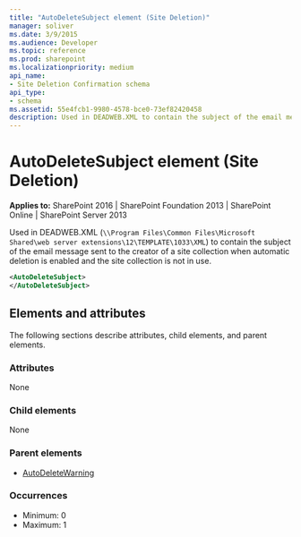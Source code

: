 ```yaml
---
title: "AutoDeleteSubject element (Site Deletion)"
manager: soliver
ms.date: 3/9/2015
ms.audience: Developer
ms.topic: reference
ms.prod: sharepoint
ms.localizationpriority: medium
api_name:
- Site Deletion Confirmation schema
api_type:
- schema
ms.assetid: 55e4fcb1-9980-4578-bce0-73ef82420458
description: Used in DEADWEB.XML to contain the subject of the email message sent to the creator of a site collection when automatic deletion is enabled and the site collection is not in use.
---
```


# AutoDeleteSubject element (Site Deletion)

**Applies to:** SharePoint 2016 | SharePoint Foundation 2013 | SharePoint Online | SharePoint Server 2013
  
Used in DEADWEB.XML (`\\Program Files\Common Files\Microsoft Shared\web server extensions\12\TEMPLATE\1033\XML`) to contain the subject of the email message sent to the creator of a site collection when automatic deletion is enabled and the site collection is not in use.
  
```XML
<AutoDeleteSubject>
</AutoDeleteSubject>
```

## Elements and attributes

The following sections describe attributes, child elements, and parent elements.

### Attributes

None
   
### Child elements

None
   
### Parent elements

- [AutoDeleteWarning](autodeletewarning-element-site-deletion.md)
   
### Occurrences

- Minimum: 0
- Maximum: 1  

<br/> 
   


